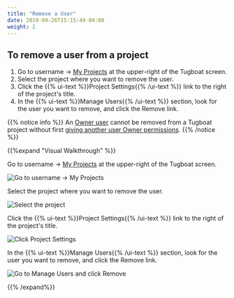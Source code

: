 ```yaml
---
title: "Remove a User"
date: 2019-09-26T15:15:49-04:00
weight: 2
---
```


## To remove a user from a project

1. Go to username -> [My Projects](https://dashboard.tugboat.qa/projects) at the upper-right of the Tugboat screen.
2. Select the project where you want to remove the user.
3. Click the {{% ui-text %}}Project Settings{{% /ui-text %}} link to the right of the project's title.
4. In the {{% ui-text %}}Manage Users{{% /ui-text %}} section, look for the user you want to remove, and click the
   Remove link.

{{% notice info %}} An [Owner user](../user-admin/#owner-permissions) cannot be removed from a Tugboat project without
first [giving another user Owner permissions](../change-permissions/). {{% /notice %}}

{{%expand "Visual Walkthrough" %}}

Go to username -> [My Projects](https://dashboard.tugboat.qa/projects) at the upper-right of the Tugboat screen.

![Go to username -> My Projects](../../_images/go-to-user-my-projects.png)

Select the project where you want to remove the user.

![Select the project](../../_images/select-a-project.png)

Click the {{% ui-text %}}Project Settings{{% /ui-text %}} link to the right of the project's title.

![Click Project Settings](../../_images/click-project-settings-link.png)

In the {{% ui-text %}}Manage Users{{% /ui-text %}} section, look for the user you want to remove, and click the Remove
link.

![Go to Manage Users and click Remove](../../_images/remove-user-click-remove-link.png)

{{% /expand%}}
